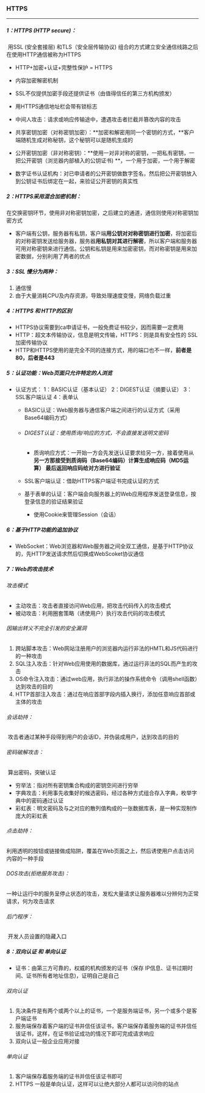 ### HTTPS

------

##### 1：HTTPS (HTTP secure)：

​	用SSL (安全套接层) 和TLS（安全层传输协议) 组合的方式建立安全通信线路之后在使用HTTP通信被称为HTTPS

- HTTP+加密+认证+完整性保护 = HTTPS
- 内容加密解密机制
- SSL不仅提供加密手段还提供证书（由值得信任的第三方机构颁发）
- 用HTTPS通信地址栏会带有锁标志

- 中间人攻击：请求或响应传输途中，遭遇攻击者拦截并篡改内容的攻击
- 共享密钥加密（对称密钥加密）：**加密和解密用同一个密钥的方式，**客户端随机生成对称秘钥，这个秘钥可以是随机生成的
- 公开密钥加密（非对称密钥）：**使用一对非对称的密钥，一把私有密钥，一把公开密钥（浏览器内部植入的公钥证书) **，一个用于加密，一个用于解密
- 数字证书认证机构：对已申请者的公开密钥做数字签名，然后把公开密钥放入到公钥证书后绑定在一起，来验证公开密钥的真实性

##### 2：HTTPS采用混合加密机制：

​	在交换密钥环节，使用非对称密钥加密，之后建立的通道，通信则使用对称密钥加密方式

- 客户端有公钥，服务器有私钥，客户端**用公钥对对称密钥进行加密**，将加密后的对称密钥发送给服务器，服务器**用私钥对其进行解密**，所以客户端和服务器可用对称密钥来进行通信。公钥和私钥是用来加密密钥，而对称密钥是用来加密数据，分别利用了两者的优点

##### 3：SSL 慢分为两种：

1. 通信慢
2. 由于大量消耗CPU及内存资源，导致处理速度变慢，网络负载过重

##### 4：HTTPS 和 HTTP的区别

- HTTPS协议需要到ca申请证书，一般免费证书较少，因而需要一定费用
- HTTP：超文本传输协议，信息是明文传输，HTTPS：则是具有安全性的 SSL 加密传输协议
- HTTP和HTTPS使用的是完全不同的连接方式，用的端口也不一样，**前者是80，后者是443**

##### 5：认证功能：Web页面只允许特定的人浏览

- 认证方式： 1：BASIC认证（基本认证） 2：DIGEST认证（摘要认证） 3：SSL客户端认证 4：表单认

  - BASIC认证：Web服务器与通信客户端之间进行的认证方式（采用Base64编码方式）

  - ###### DIGEST认证：使用质询/响应的方式，不会直接发送明文密码

    - 质询响应方式：一开始一方会先发送认证要求给另一方，接着使用从**另一方那接受到质询码（Base64编码）计算生成响应码（MD5运算） 最后返回响应码给对方进行验证**

  - SSL客户端认证：借助HTTPS客户端证书完成认证的方式

  - 基于表单的认证：客户端会向服务器上的Web应用程序发送登录信息，按登录信息的验证结果验证

    - 使用Cookie来管理Session（会话）

##### 6：基于HTTP功能的追加协议

- WebSocket：Web浏览器和Web服务器之间全双工通信，是基于HTTP协议的，先HTTP发送请求然后切换成WebScoket协议通信


##### 7：Web的攻击技术

###### 攻击模式

- 主动攻击：攻击者直接访问Web应用，把攻击代码传入的攻击模式
- 被动攻击：利用圈套策略（诱使用户）执行攻击代码的攻击模式

###### 因输出转义不完全引发的安全漏洞 

1. 跨站脚本攻击：Web网站注册用户的浏览器内运行非法的HMTL和JS代码进行的一种攻击 
2. SQL注入攻击：针对Web应用使用的数据库，通过运行非法的SQL而产生的攻击
3. OS命令注入攻击：通过web应用，执行非法的操作系统命令（调用shell函数）达到攻击的目的
4. HTTP首部注入攻击：通过在响应首部字段内插入换行，添加任意响应首部或主体的攻击

###### 会话劫持：

​	攻击者通过某种手段得到用户的会话ID，并伪装成用户，达到攻击的目的

###### 密码破解攻击：

​	算出密码，突破认证

- 穷举法：指对所有密钥集合构成的密钥空间进行穷举 
- 字典攻击：利用事先收集好的候选密码，经过各种方式组合存入字典，枚举字典中的密码通过认证 
- 彩虹表：明文密码及与之对应的散列值构成的一张数据库表，是一种实现制作庞大的彩虹表

###### 点击劫持：

​	利用透明的按钮或链接做成陷阱，覆盖在Web页面之上，然后诱使用户点击访问内容的一种手段

###### DOS攻击(拒绝服务攻击)：

​	一种让运行中的服务呈停止状态的攻击，发松大量请求让服务器难以分辨何为正常请求，何为攻击请求

###### 后门程序：

​	开发人员设置的隐藏入口

##### 8：双向认证 和 单向认证

- 证书：由第三方可靠的，权威的机构颁发的证书（保存 IP信息、证书过期时间、证书所有者地址信息)，证明自己是自己


###### 双向认证

1. 先决条件是有两个或两个以上的证书，一个是服务端证书，另一个或多个是客户端证书
2. 服务端保存着客户端的证书并信任该证书，客户端保存着服务端的证书并信任该证书，这样，在证书验证成功的情况下即可完成请求响应
3. 双向认证一般企业应用对接

###### 单向认证

1. 客户端保存着服务端的证书并信任该证书即可
2. HTTPS 一般是单向认证，这样可以让绝大部分人都可以访问你的站点
